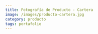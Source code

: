 ```yaml
---
title: Fotografía de Producto - Cartera
image: /images/producto-cartera.jpg
category: producto
tags: portafolio
---
```

